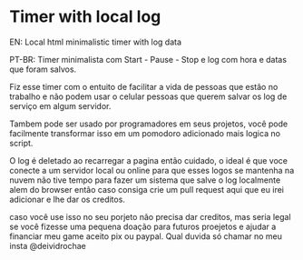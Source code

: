 # Timer with local log
EN: Local html minimalistic timer with log data

PT-BR: Timer minimalista com Start - Pause - Stop e log com hora e datas que foram salvos.

Fiz esse timer com o entuito de facilitar a vida de pessoas que estão no trabalho e não podem usar o celular
pessoas que querem salvar os log de serviço em algum servidor.

Tambem pode ser usado por programadores em seus projetos, você pode facilmente transformar isso em um pomodoro adicionado mais logica no script.

O log é deletado ao recarregar a pagina então cuidado, o ideal é que voce conecte a um servidor local ou online para que esses logos se mantenha na nuvem
não tive tempo para fazer um sistema que salve o log localmente alem do browser então caso consiga crie um pull request aqui que eu irei adicionar e lhe dar os creditos.

caso você use isso no seu porjeto não precisa dar creditos, mas seria legal se você fizesse uma pequena doação para futuros proejetos e ajudar a financiar meu game
aceito pix ou paypal. Qual duvida só chamar no meu insta @deividrochae
